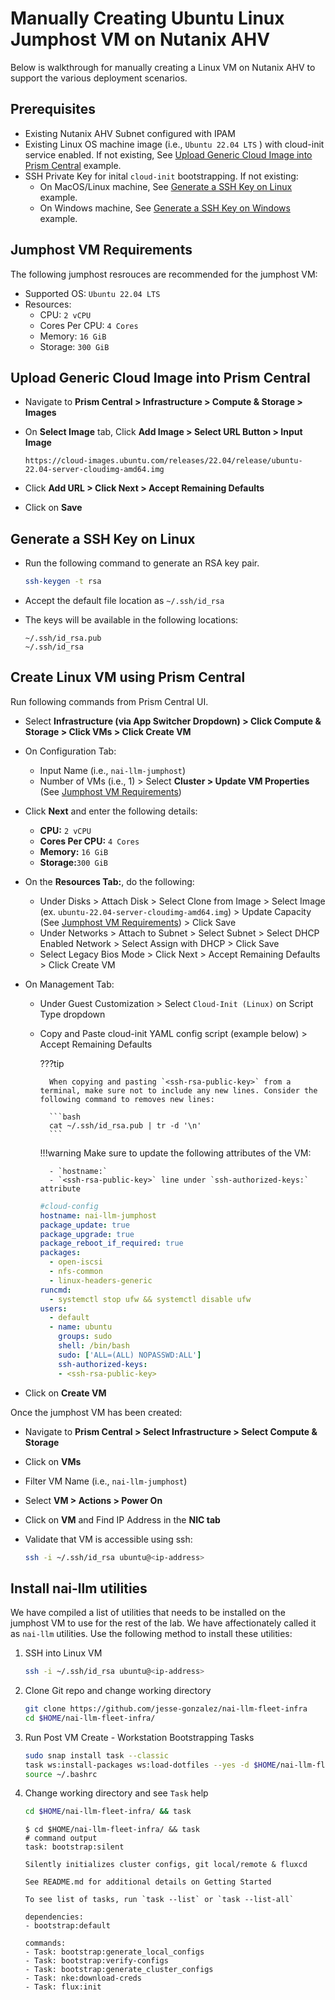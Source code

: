 # Manually Creating Ubuntu Linux Jumphost VM on Nutanix AHV

Below is walkthrough for manually creating a Linux VM on Nutanix AHV to support the various deployment scenarios.

## Prerequisites

- Existing Nutanix AHV Subnet configured with IPAM
- Existing Linux OS machine image (i.e., `Ubuntu 22.04 LTS` ) with cloud-init service enabled. If not existing, See [Upload Generic Cloud Image into Prism Central](#upload-generic-cloud-image-into-prism-central) example.
- SSH Private Key for inital `cloud-init` bootstrapping. If not existing:
  - On MacOS/Linux machine, See [Generate a SSH Key on Linux](#generate-a-ssh-key-on-linux) example.
  - On Windows machine, See [Generate a SSH Key on Windows](https://portal.nutanix.com/page/documents/details?targetId=Self-Service-Admin-Operations-Guide-v3_8_0:nuc-app-mgmt-generate-ssh-key-windows-t.html) example.

## Jumphost VM Requirements

The following jumphost resrouces are recommended for the jumphost VM:

- Supported OS: `Ubuntu 22.04 LTS`
- Resources:
  - CPU: `2 vCPU`
  - Cores Per CPU: `4 Cores`
  - Memory: `16 GiB`
  - Storage: `300 GiB`

## Upload Generic Cloud Image into Prism Central

- Navigate to **Prism Central > Infrastructure > Compute & Storage > Images**
- On **Select Image** tab, Click **Add Image > Select URL Button > Input Image** 
  
    ```url
    https://cloud-images.ubuntu.com/releases/22.04/release/ubuntu-22.04-server-cloudimg-amd64.img
    ```

- Click **Add URL > Click Next > Accept Remaining Defaults**  
- Click on **Save**

## Generate a SSH Key on Linux

- Run the following command to generate an RSA key pair.
  
    ```bash
    ssh-keygen -t rsa
    ```
  
- Accept the default file location as ``~/.ssh/id_rsa``
  
- The keys will be available in the following locations:

    ``` { .bash .no-copy }
    ~/.ssh/id_rsa.pub 
    ~/.ssh/id_rsa
    ```

## Create Linux VM using Prism Central

Run following commands from Prism Central UI.

- Select **Infrastructure (via App Switcher Dropdown) > Click Compute & Storage > Click VMs > Click Create VM**
- On Configuration Tab:
  - Input Name (i.e., `nai-llm-jumphost`) 
  - Number of VMs (i.e., 1) > Select **Cluster > Update VM Properties** (See [Jumphost VM Requirements](#jumphost-vm-requirements)) 
- Click **Next** and enter the following details:
  - **CPU:** `2 vCPU`
  - **Cores Per CPU:** `4 Cores`
  - **Memory:** `16 GiB`
  - **Storage:**`300 GiB`

- On the **Resources Tab:**, do the following:
  - Under Disks > Attach Disk > Select Clone from Image > Select Image (ex. `ubuntu-22.04-server-cloudimg-amd64.img`) > Update Capacity (See [Jumphost VM Requirements](#jumphost-vm-requirements)) > Click Save
  - Under Networks > Attach to Subnet > Select Subnet > Select DHCP Enabled Network > Select Assign with DHCP > Click Save
  - Select Legacy Bios Mode > Click Next > Accept Remaining Defaults > Click Create VM

- On Management Tab:
  - Under Guest Customization > Select `Cloud-Init (Linux)` on Script Type dropdown
  - Copy and Paste cloud-init YAML config script (example below) > Accept Remaining Defaults
  
    ???tip

          When copying and pasting `<ssh-rsa-public-key>` from a terminal, make sure not to include any new lines. Consider the following command to removes new lines: 
          
          ```bash
          cat ~/.ssh/id_rsa.pub | tr -d '\n'
          ```

    !!!warning
          Make sure to update the following attributes of the VM:

          - `hostname:`
          - `<ssh-rsa-public-key>` line under `ssh-authorized-keys:` attribute
  
    ```yaml
    #cloud-config
    hostname: nai-llm-jumphost
    package_update: true
    package_upgrade: true
    package_reboot_if_required: true
    packages:
      - open-iscsi
      - nfs-common
      - linux-headers-generic
    runcmd:
      - systemctl stop ufw && systemctl disable ufw
    users:
      - default
      - name: ubuntu
        groups: sudo
        shell: /bin/bash
        sudo: ['ALL=(ALL) NOPASSWD:ALL']
        ssh-authorized-keys:
        - <ssh-rsa-public-key>
    ```



-  Click on **Create VM**


Once the jumphost VM has been created:

- Navigate to **Prism Central > Select Infrastructure > Select Compute & Storage** 
- Click on **VMs**
- Filter VM Name (i.e., `nai-llm-jumphost`) 
- Select **VM > Actions > Power On**
- Click on **VM** and Find IP Address in the **NIC tab**

- Validate that VM is accessible using ssh: 
  
    ```bash
    ssh -i ~/.ssh/id_rsa ubuntu@<ip-address>
    ```

## Install nai-llm utilities

We have compiled a list of utilities that needs to be installed on the jumphost VM to use for the rest of the lab. We have affectionately called it as ``nai-llm`` utilities. Use the following method to install these utilities:

1. SSH into Linux VM  

    ```bash
    ssh -i ~/.ssh/id_rsa ubuntu@<ip-address>
    ```

2. Clone Git repo and change working directory

    ```bash
    git clone https://github.com/jesse-gonzalez/nai-llm-fleet-infra
    cd $HOME/nai-llm-fleet-infra/
    ```

3. Run Post VM Create - Workstation Bootstrapping Tasks
  
    ```bash
    sudo snap install task --classic
    task ws:install-packages ws:load-dotfiles --yes -d $HOME/nai-llm-fleet-infra/
    source ~/.bashrc
    ```

3. Change working directory and see ``Task`` help
  
    ```bash
    cd $HOME/nai-llm-fleet-infra/ && task
    ```

    ``` { .bash .no-copy }
    $ cd $HOME/nai-llm-fleet-infra/ && task
    # command output
    task: bootstrap:silent

    Silently initializes cluster configs, git local/remote & fluxcd

    See README.md for additional details on Getting Started

    To see list of tasks, run `task --list` or `task --list-all`

    dependencies:
    - bootstrap:default

    commands:
    - Task: bootstrap:generate_local_configs
    - Task: bootstrap:verify-configs
    - Task: bootstrap:generate_cluster_configs
    - Task: nke:download-creds 
    - Task: flux:init
    ```
